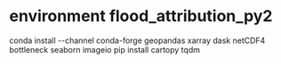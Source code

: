 # environment flood_attribution_py2
conda install --channel conda-forge geopandas xarray dask netCDF4 bottleneck seaborn imageio
pip install cartopy tqdm